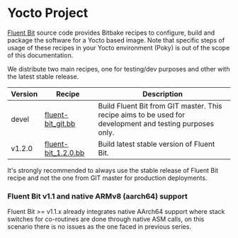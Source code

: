 # Yocto Project

[Fluent Bit](https://fluentbit.io) source code provides Bitbake recipes to configure, build and package the software for a Yocto based image. Note that specific steps of usage of these recipes in your Yocto environment (Poky) is out of the scope of this documentation.

We distribute two main recipes, one for testing/dev purposes and other with the latest stable release.

| Version | Recipe                                                       | Description                                                  |
| ------- | ------------------------------------------------------------ | ------------------------------------------------------------ |
| devel   | [fluent-bit_git.bb](https://github.com/fluent/fluent-bit/blob/master/fluent-bit_git.bb) | Build Fluent Bit from GIT master. This recipe aims to be used for development and testing purposes only. |
| v1.2.0  | [fluent-bit_1.2.0.bb](https://github.com/fluent/fluent-bit/blob/1.2/fluent-bit_1.2.0.bb) | Build latest stable version of Fluent Bit.                   |

It's strongly recommended to always use the stable release of Fluent Bit recipe and not the one from GIT master for production deployments.

### Fluent Bit v1.1 and native ARMv8 (aarch64) support

Fluent Bit >= v1.1.x already integrates native AArch64 support where stack switches for co-routines are done through native ASM calls, on this scenario there is no issues as the one faced in previous series.
